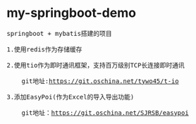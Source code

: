 # my-springboot-demo
<pre>
springboot + mybatis搭建的项目   <br/>
1.使用redis作为存储缓存 <br/>
2.使用tio作为即时通讯框架，支持百万级别TCP长连接即时通讯  <br/>
    git地址:<a href='https://git.oschina.net/tywo45/t-io'>https://git.oschina.net/tywo45/t-io</a>  <br/>
3.添加EasyPoi(作为Excel的导入导出功能) <br/>
    git地址：<a href='https://git.oschina.net/SJRSB/easypoi'>https://git.oschina.net/SJRSB/easypoi</a> <br/>
    
    
    
    
    
    
    
</pre>